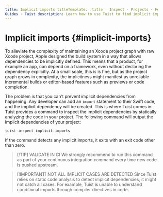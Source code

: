 ```yaml
---
title: Implicit imports titleTemplate: :title · Inspect · Projects · Features ·
Guides · Tuist description: Learn how to use Tuist to find implicit imports.
---
```


# Implicit imports {#implicit-imports}

To alleviate the complexity of maintaining an Xcode project graph with raw Xcode
project, Apple designed the build system in a way that allows dependencies to be
implicitly defined. This means that a product, for example an app, can depend on
a framework, even without declaring the dependency explicitly. At a small scale,
this is is fine, but as the project graph grows in complexity, the implicitness
might manifest as unreliable incremental builds or editor-based features such as
previews or code completion.

The problem is that you can't prevent implicit dependencies from happening. Any
developer can add an `import` statement to their Swift code, and the implicit
dependency will be created. This is where Tuist comes in. Tuist provides a
command to inspect the implicit dependencies by statically analyzing the code in
your project. The following command will output the implicit dependencies of
your project:

```bash
tuist inspect implicit-imports
```

If the command detects any implicit imports, it exits with an exit code other
than zero.

> [!TIP] VALIDATE IN CI We strongly recommend to run this command as part of
> your
> <LocalizedLink href="/guides/features/automate/continuous-integration">continuous
> integration</LocalizedLink> command every time new code is pushed upstream.

> [!IMPORTANT] NOT ALL IMPLICIT CASES ARE DETECTED Since Tuist relies on static
> code analysis to detect implicit dependencies, it might not catch all cases.
> For example, Tuist is unable to understand conditional imports through
> compiler directives in code.
